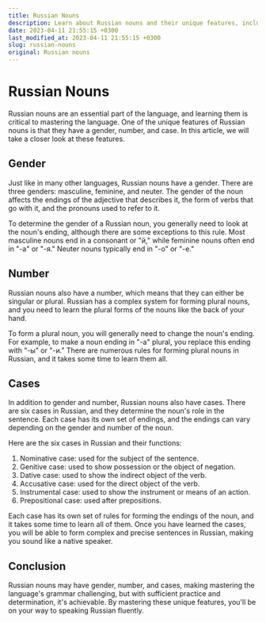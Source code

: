 ```yaml
---
title: Russian Nouns
description: Learn about Russian nouns and their unique features, including gender, number, and cases.
date: 2023-04-11 21:55:15 +0300
last_modified_at: 2023-04-11 21:55:15 +0300
slug: russian-nouns
original: Russian nouns
---
```

# Russian Nouns

Russian nouns are an essential part of the language, and learning them is critical to mastering the language. One of the unique features of Russian nouns is that they have a gender, number, and case. In this article, we will take a closer look at these features.

## Gender

Just like in many other languages, Russian nouns have a gender. There are three genders: masculine, feminine, and neuter. The gender of the noun affects the endings of the adjective that describes it, the form of verbs that go with it, and the pronouns used to refer to it.

To determine the gender of a Russian noun, you generally need to look at the noun's ending, although there are some exceptions to this rule. Most masculine nouns end in a consonant or "й," while feminine nouns often end in "-а" or "-я." Neuter nouns typically end in "-о" or "-е."

## Number

Russian nouns also have a number, which means that they can either be singular or plural. Russian has a complex system for forming plural nouns, and you need to learn the plural forms of the nouns like the back of your hand.

To form a plural noun, you will generally need to change the noun's ending. For example, to make a noun ending in "-a" plural, you replace this ending with "-ы" or "-и." There are numerous rules for forming plural nouns in Russian, and it takes some time to learn them all. 

## Cases

In addition to gender and number, Russian nouns also have cases. There are six cases in Russian, and they determine the noun's role in the sentence. Each case has its own set of endings, and the endings can vary depending on the gender and number of the noun.

Here are the six cases in Russian and their functions:

1. Nominative case: used for the subject of the sentence.
2. Genitive case: used to show possession or the object of negation.
3. Dative case: used to show the indirect object of the verb.
4. Accusative case: used for the direct object of the verb.
5. Instrumental case: used to show the instrument or means of an action.
6. Prepositional case: used after prepositions.

Each case has its own set of rules for forming the endings of the noun, and it takes some time to learn all of them. Once you have learned the cases, you will be able to form complex and precise sentences in Russian, making you sound like a native speaker.

## Conclusion

Russian nouns may have gender, number, and cases, making mastering the language's grammar challenging, but with sufficient practice and determination, it's achievable. By mastering these unique features, you'll be on your way to speaking Russian fluently.